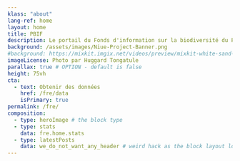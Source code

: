 ```yaml
---
klass: "about"
lang-ref: home
layout: home
title: PBIF
description: Le portail du Fonds d'information sur la biodiversité du Pacifique présente toutes les données sur la biodiversité des occurrences actuellement disponibles sur le Fonds mondial d'information sur la biodiversité (GBIF).
background: /assets/images/Niue-Project-Banner.png
#background: https://mixkit.imgix.net/videos/preview/mixkit-white-sand-beach-and-palm-trees-1564-0.jpg?w=1200&h=630&fit=crop
imageLicense: Photo par Huggard Tongatule
parallax: true # OPTION - default is false
height: 75vh
cta:
  - text: Obtenir des données
    href: /fre/data
    isPrimary: true
permalink: /fre/
composition:
  - type: heroImage # the block type
  - type: stats
    data: fre.home.stats
  - type: latestPosts
    data: we_do_not_want_any_header # weird hack as the block layout looks for a data element and falls back to the page if none is present
---
```


